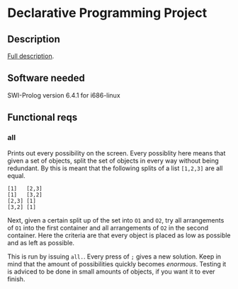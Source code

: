 # Declarative Programming Project

## Description

[Full description](https://ai.vub.ac.be/node/1208).

## Software needed

SWI-Prolog version 6.4.1 for i686-linux

## Functional reqs

### all

Prints out every possibility on the screen. Every possiblity here means that
given a set of objects, split the set of objects in every way without being
redundant. By this is meant that the following splits of a list `[1,2,3]` are
all equal.

    [1]   [2,3]
    [1]   [3,2]
    [2,3] [1]
    [3,2] [1]

Next, given a certain split up of the set into `O1` and `O2`, try all
arrangements of `O1` into the first container and all arrangements of `O2` in
the second container. Here the criteria are that every object is placed as low
as possible and as left as possible.

This is run by issuing `all.`. Every press of `;` gives a new solution. Keep in
mind that the amount of possibilities quickly becomes *enormous*. Testing it is
adviced to be done in small amounts of objects, if you want it to ever finish.
